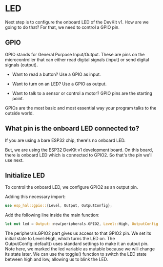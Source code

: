 # LED

Next step is to configure the onboard LED of the DevKit v1. How are we going to do that? For that, we need to control a GPIO pin.

## GPIO 
GPIO stands for General Purpose Input/Output. These are pins on the microcontroller that can either read digital signals (input) or send digital signals (output).

- Want to read a button? Use a GPIO as input.

- Want to turn on an LED? Use a GPIO as output.

- Want to talk to a sensor or control a motor? GPIO pins are the starting point.

GPIOs are the most basic and most essential way your program talks to the outside world.

## What pin is the onboard LED connected to?

If you are using a bare ESP32 chip, there's no onboard LED.

But, we are using the ESP32 DevKit v1 development board. On this board, there is onboard LED which is connected to GPIO2. So that's the pin we'll use next.

## Initialize LED 

To control the onboard LED, we configure GPIO2 as an output pin. 

Adding this necessary import:

```rust
use esp_hal::gpio::{Level, Output, OutputConfig};
```

Add the following line inside the main function:

```rust
let mut led = Output::new(peripherals.GPIO2, Level::High, OutputConfig::default());
```

The peripherals.GPIO2 part gives us access to that GPIO2 pin. We set its initial state to Level::High, which turns the LED on. The OutputConfig::default() uses standard settings to make it an output pin.  Note here, we marked the led variable as mutable because we will change its state later.  We can use the toggle() function to switch the LED state between high and low, allowing us to blink the LED.


